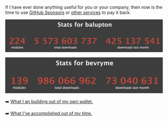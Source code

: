 If I have ever done anything useful for you or your company, then now is the time to use [GitHub Sponsors](https://github.com/sponsors/balupton) or [other services](https://bevry.me/donate) to pay it back.

[![Benjamin's Package Installation Statistics](https://github.com/balupton/balupton/blob/master/balupton-npm-stats.png?raw=true)](https://npm-stat.com/charts.html?author=balupton)

[![Bevry's Package Installation Statistics](https://github.com/balupton/balupton/blob/master/bevryme-npm-stats.png?raw=true)](https://npm-stat.com/charts.html?author=bevryme)

➡️ [What I an building out of my own wallet.](https://bevry.me/projects)

➡️ [What I've accomplished out of my time.](https://balupton.com)
